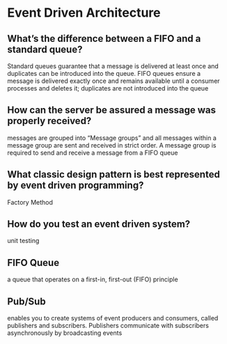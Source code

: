 # Event Driven Architecture

## What’s the difference between a FIFO and a standard queue?

Standard queues guarantee that a message is delivered at least once and duplicates can be introduced into the queue. FIFO queues ensure a message is delivered exactly once and remains available until a consumer processes and deletes it; duplicates are not introduced into the queue

## How can the server be assured a message was properly received?

messages are grouped into “Message groups” and all messages within a message group are sent and received in strict order. A message group is required to send and receive a message from a FIFO queue

## What classic design pattern is best represented by event driven programming?

Factory Method

## How do you test an event driven system?

unit testing

## FIFO Queue

a queue that operates on a first-in, first-out (FIFO) principle

## Pub/Sub

enables you to create systems of event producers and consumers, called publishers and subscribers. Publishers communicate with subscribers asynchronously by broadcasting events
